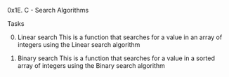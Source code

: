 0x1E. C - Search Algorithms

Tasks

0. Linear search
This is a function that searches for a value in an array of integers using the Linear search algorithm

1. Binary search
This is a function that searches for a value in a sorted array of integers using the Binary search algorithm
